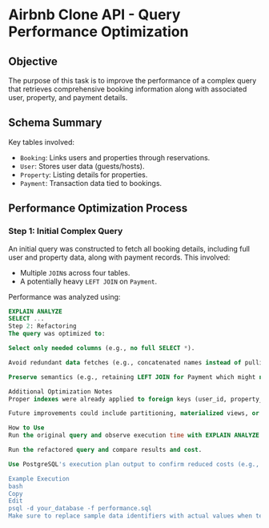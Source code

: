 # Airbnb Clone API - Query Performance Optimization

## Objective

The purpose of this task is to improve the performance of a complex query that retrieves comprehensive booking information along with associated user, property, and payment details.

## Schema Summary

Key tables involved:
- `Booking`: Links users and properties through reservations.
- `User`: Stores user data (guests/hosts).
- `Property`: Listing details for properties.
- `Payment`: Transaction data tied to bookings.

## Performance Optimization Process

### Step 1: Initial Complex Query

An initial query was constructed to fetch all booking details, including full user and property data, along with payment records. This involved:
- Multiple `JOIN`s across four tables.
- A potentially heavy `LEFT JOIN` on `Payment`.

Performance was analyzed using:

```sql
EXPLAIN ANALYZE
SELECT ...
Step 2: Refactoring
The query was optimized to:

Select only needed columns (e.g., no full SELECT *).

Avoid redundant data fetches (e.g., concatenated names instead of pulling full user profile).

Preserve semantics (e.g., retaining LEFT JOIN for Payment which might not exist).

Additional Optimization Notes
Proper indexes were already applied to foreign keys (user_id, property_id, booking_id) as per the schema, which significantly aids JOIN performance.

Future improvements could include partitioning, materialized views, or caching, depending on scale.

How to Use
Run the original query and observe execution time with EXPLAIN ANALYZE.

Run the refactored query and compare results and cost.

Use PostgreSQL's execution plan output to confirm reduced costs (e.g., fewer rows, index usage, etc.).

Example Execution
bash
Copy
Edit
psql -d your_database -f performance.sql
Make sure to replace sample data identifiers with actual values when testing.
